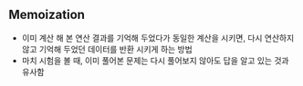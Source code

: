 ## Memoization
- 이미 계산 해 본 연산 결과를 기억해 두었다가 동일한 계산을 시키면, 다시 연산하지 않고 기억해 두었던 데이터를 반환 시키게 하는 방법 
- 마치 시험을 볼 때, 이미 풀어본 문제는 다시 풀어보지 않아도 답을 알고 있는 것과 유사함